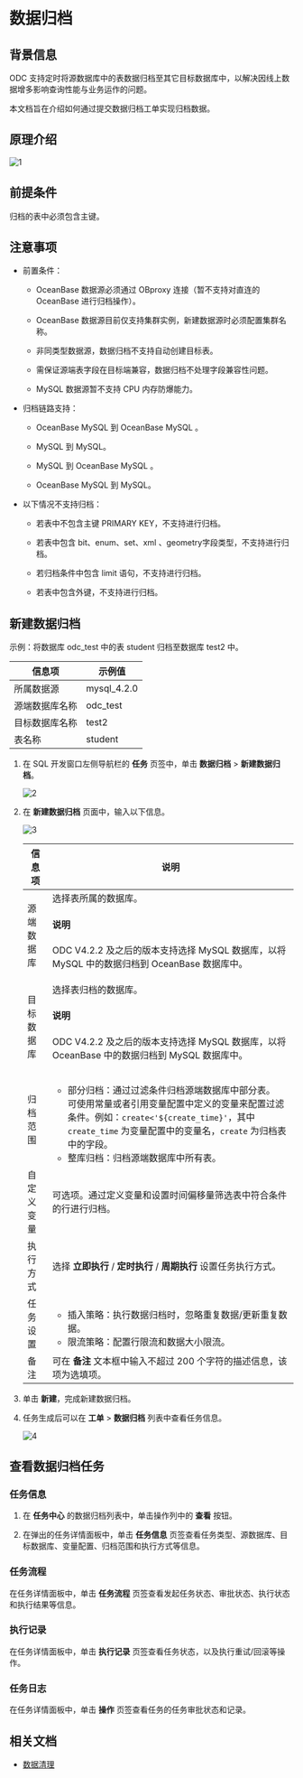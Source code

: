 # 数据归档

## 背景信息

ODC 支持定时将源数据库中的表数据归档至其它目标数据库中，以解决因线上数据增多影响查询性能与业务运作的问题。

本文档旨在介绍如何通过提交数据归档工单实现归档数据。

## 原理介绍

![1](https://file.oceanbase.com/doc/img/odc/423/800.data-Lifecycle-management/100.data-archiving/1.png?Expires=1706758107&OSSAccessKeyId=TMP.3Ke3hbyiXaptDgPjLHguCEUd19z84fFEYLgYRd2xiZN3m3FftxUzaDe5RiJg19rL45gFzyCWmyh6D4DUmgfMPqsSxKV885&Signature=F2n4jjl3cdXGanfvNV4yFMROdKc%3D&x-oss-request-payer=requester)

## 前提条件

归档的表中必须包含主键。

## 注意事项

- 前置条件：

   - OceanBase 数据源必须通过 OBproxy 连接（暂不支持对直连的 OceanBase 进行归档操作）。

   - OceanBase 数据源目前仅支持集群实例，新建数据源时必须配置集群名称。

   - 非同类型数据源，数据归档不支持自动创建目标表。

   - 需保证源端表字段在目标端兼容，数据归档不处理字段兼容性问题。

   - MySQL 数据源暂不支持 CPU 内存防爆能力。

- 归档链路支持：

   - OceanBase MySQL 到 OceanBase MySQL 。

   - MySQL 到 MySQL。

   - MySQL  到 OceanBase MySQL 。

   - OceanBase MySQL 到 MySQL。

- 以下情况不支持归档：

   - 若表中不包含主键 PRIMARY KEY，不支持进行归档。

   - 若表中包含 bit、enum、set、xml 、geometry字段类型，不支持进行归档。

   - 若归档条件中包含 limit 语句，不支持进行归档。

   - 若表中包含外键，不支持进行归档。

## 新建数据归档

示例：将数据库 odc_test 中的表 student 归档至数据库 test2 中。

| 信息项 | 示例值 |
| ------ | ------ |
|所属数据源|mysql_4.2.0 |
|源端数据库名称|odc_test|
|目标数据库名称|test2|
|表名称|student|

1. 在 SQL 开发窗口左侧导航栏的 **任务** 页签中，单击 **数据归档** > **新建数据归档**。

   ![2](https://obbusiness-private.oss-cn-shanghai.aliyuncs.com/doc/img/odc/420/1300.data-Lifecycle-management/1.data-archiving/2.png)

3. 在 **新建数据归档** 页面中，输入以下信息。

   ![3](https://obbusiness-private.oss-cn-shanghai.aliyuncs.com/doc/img/odc/423/800.data-Lifecycle-management/100.data-archiving/3.png)

   |  信息项   |说明|
   |--------|-------|
   | 源端数据库    | 选择表所属的数据库。<main id="notice" type='explain'><h4>说明</h4><p>ODC V4.2.2 及之后的版本支持选择 MySQL 数据库，以将 MySQL 中的数据归档到 OceanBase 数据库中。</p></main>|
   | 目标数据库 | 选择表归档的数据库。<main id="notice" type='explain'><h4>说明</h4><p>ODC V4.2.2 及之后的版本支持选择 MySQL 数据库，以将 OceanBase 中的数据归档到 MySQL 数据库中。</p></main>  |
   | 归档范围 | <ul><li>部分归档：通过过滤条件归档源端数据库中部分表。<br>可使用常量或者引用变量配置中定义的变量来配置过滤条件。例如：`create<'${create_time}'`，其中 `create_time` 为变量配置中的变量名，`create` 为归档表中的字段。</li><li>整库归档：归档源端数据库中所有表。</li></ul>|
   | 自定义变量   |可选项。通过定义变量和设置时间偏移量筛选表中符合条件的行进行归档。|
   |执行方式|选择 **立即执行** / **定时执行** / **周期执行** 设置任务执行方式。|
   |任务设置|<ul><li>插入策略：执行数据归档时，忽略重复数据/更新重复数据。</li><li>限流策略：配置行限流和数据大小限流。</li></ul>|
   | 备注   | 可在 **备注** 文本框中输入不超过 200 个字符的描述信息，该项为选填项。|                                                    
3. 单击 **新建**，完成新建数据归档。

4. 任务生成后可以在 **工单** > **数据归档** 列表中查看任务信息。
    
    ![4](https://obbusiness-private.oss-cn-shanghai.aliyuncs.com/doc/img/odc/420/1300.data-Lifecycle-management/1.data-archiving/4.png)

## 查看数据归档任务

### 任务信息 

1. 在 **任务中心** 的数据归档列表中，单击操作列中的 **查看** 按钮。

2. 在弹出的任务详情面板中，单击 **任务信息** 页签查看任务类型、源数据库、目标数据库、变量配置、归档范围和执行方式等信息。

### 任务流程 


在任务详情面板中，单击 **任务流程** 页签查看发起任务状态、审批状态、执行状态和执行结果等信息。


### 执行记录 

在任务详情面板中，单击 **执行记录** 页签查看任务状态，以及执行重试/回滚等操作。

### 任务日志 

在任务详情面板中，单击 **操作** 页签查看任务的任务审批状态和记录。


## 相关文档

- [数据清理](../800.data-Lifecycle-management/200.data-cleaning.md)
